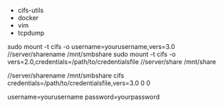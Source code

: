 - cifs-utils
- docker
- vim
- tcpdump

sudo mount -t cifs -o username=yourusername,vers=3.0 //server/sharename /mnt/smbshare
sudo mount -t cifs -o vers=2.0,credentials=/path/to/credentialsfile //server/share /mnt/share

//server/sharename /mnt/smbshare cifs credentials=/path/to/credentialsfile,vers=3.0 0 0

username=yourusername
password=yourpassword
